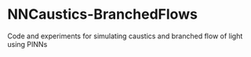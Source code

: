 # NNCaustics-BranchedFlows
Code and experiments for simulating caustics and branched flow of light using PINNs
